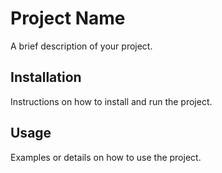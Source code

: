 # Project Name

A brief description of your project.

## Installation

Instructions on how to install and run the project.

## Usage

Examples or details on how to use the project.
